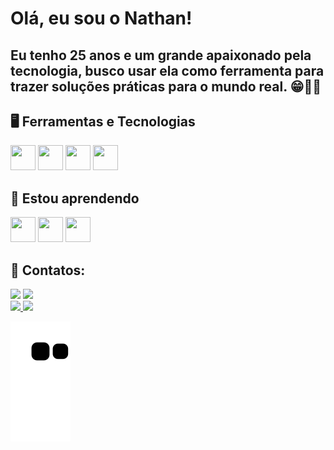 # Olá, eu sou o Nathan! 
## Eu tenho 25 anos e um grande apaixonado pela tecnologia, busco usar ela como ferramenta para trazer soluções práticas para o mundo real. 😁👍🏽

## 🖥️ Ferramentas e Tecnologias

<img loading="lazy" src="https://cdn.jsdelivr.net/gh/devicons/devicon/icons/java/java-original.svg" width="40" height="40"/> <img src="https://cdn.jsdelivr.net/gh/devicons/devicon/icons/html5/html5-original-wordmark.svg" width="40" height="40" /> <img src="https://cdn.jsdelivr.net/gh/devicons/devicon/icons/css3/css3-original-wordmark.svg" width="40" height="40" /> <img src="https://cdn.jsdelivr.net/gh/devicons/devicon/icons/javascript/javascript-original.svg" width="40" height="40"/>
          
## 💾 Estou aprendendo


<img src="https://cdn.jsdelivr.net/gh/devicons/devicon/icons/spring/spring-original.svg" width="40" height="40"/> <img loading="lazy" src="https://cdn.jsdelivr.net/gh/devicons/devicon/icons/git/git-original.svg" width="40" height="40"/> <img loading="lazy" src="https://cdn.jsdelivr.net/gh/devicons/devicon/icons/linux/linux-original.svg" width="40" height="40"/>

## 📲 Contatos:

<div>
<a href = "mailto:nbdrake007@gmail.com"><img loading="lazy" src="https://img.shields.io/badge/Gmail-D14836?style=for-the-badge&logo=gmail&logoColor=white" target="_blank"></a>
<a href="https://www.linkedin.com/in/na-than" target="_blank"><img loading="lazy" src="https://img.shields.io/badge/-LinkedIn-%230077B5?style=for-the-badge&logo=linkedin&logoColor=white" target="_blank"></a>   
</div>

<div>
<a href="https://github.com/nbdrake">
<img loading="lazy" height="180em" src="https://github-readme-stats.vercel.app/api/top-langs/?username=nbdrake&layout=compact&langs_count=7&theme=dracula"/>
<img loading="lazy" height="180em" src="https://github-readme-stats.vercel.app/api?username=nbdrake&show_icons=true&theme=dracula&include_all_commits=true&count_private=true"/>
</div>

![Snake animation](https://github.com/nbdrake/nbdrake/blob/output/github-contribution-grid-snake.svg)
